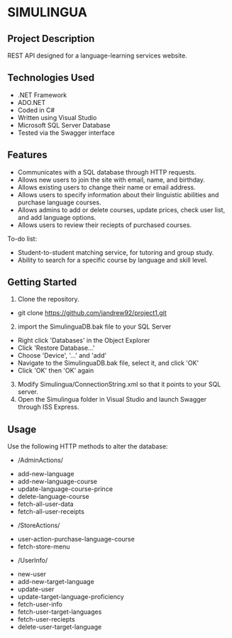 # SIMULINGUA

## Project Description

REST API designed for a language-learning services website. 

## Technologies Used

* .NET Framework
* ADO.NET
* Coded in C#
* Written using Visual Studio
* Microsoft SQL Server Database
* Tested via the Swagger interface

## Features

* Communicates with a SQL database through HTTP requests. 
* Allows new users to join the site with email, name, and birthday.
* Allows existing users to change their name or email address.
* Allows users to specify information about their linguistic abilities and purchase language courses. 
* Allows admins to add or delete courses, update prices, check user list, and add language options.
* Allows users to review their reciepts of purchased courses.

To-do list:
* Student-to-student matching service, for tutoring and group study.
* Ability to search for a specific course by language and skill level.

## Getting Started

1. Clone the repository.
*  git clone https://github.com/jandrew92/project1.git
2. import the SimulinguaDB.bak file to your SQL Server
*  Right click 'Databases' in the Object Explorer
*  Click 'Restore Database...'
*  Choose 'Device', '...' and 'add'
*  Navigate to the SimulinguaDB.bak file, select it, and click 'OK'
*  Click 'OK' then 'OK' again
3. Modify Simulingua/ConnectionString.xml so that it points to your SQL server.
4. Open the Simulingua folder in Visual Studio and launch Swagger through ISS Express.

## Usage

Use the following HTTP methods to alter the database:

* /AdminActions/
-	add-new-language
-	add-new-language-course
-	update-language-course-prince
-	delete-language-course
-	fetch-all-user-data
-	fetch-all-user-receipts
	
* /StoreActions/
-	user-action-purchase-language-course
-	fetch-store-menu
	
* /UserInfo/
-	new-user
-	add-new-target-language
-	update-user
-	update-target-language-proficiency
-	fetch-user-info
-	fetch-user-target-languages
-	fetch-user-reciepts
-	delete-user-target-language